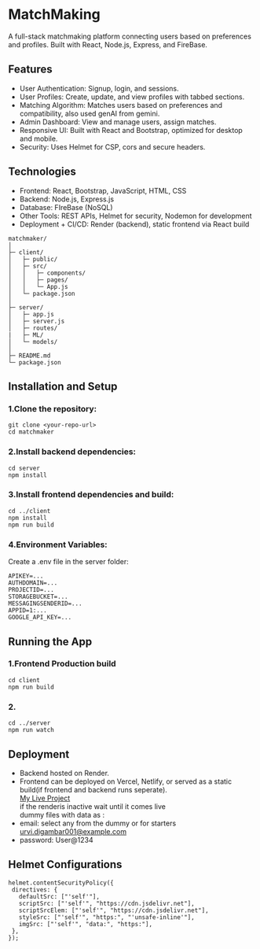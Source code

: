 # MatchMaking
A full-stack matchmaking platform connecting users based on preferences and profiles. Built with React, Node.js, Express, and FireBase.

## Features
- User Authentication: Signup, login, and sessions.
- User Profiles: Create, update, and view profiles with tabbed sections.
- Matching Algorithm: Matches users based on preferences and compatibility, also used genAI from gemini.
- Admin Dashboard: View and manage users, assign matches.
- Responsive UI: Built with React and Bootstrap, optimized for desktop and mobile.
- Security: Uses Helmet for CSP, cors and secure headers.

## Technologies
- Frontend: React, Bootstrap, JavaScript, HTML, CSS
- Backend: Node.js, Express.js
- Database: FIreBase (NoSQL)
- Other Tools: REST APIs, Helmet for security, Nodemon for development
- Deployment + CI/CD: Render (backend), static frontend via React build

```
matchmaker/
│
├─ client/                  
│   ├─ public/              
│   ├─ src/
│   │   ├─ components/     
│   │   ├─ pages/           
│   │   └─ App.js
│   └─ package.json
│
├─ server/                 
│   ├─ app.js            
│   ├─ server.js           
│   ├─ routes/
|   ├─ ML/              
│   └─ models/             
│
├─ README.md
└─ package.json
```

## Installation and Setup
### 1.Clone the repository:
```
git clone <your-repo-url>
cd matchmaker
```
### 2.Install backend dependencies:
```
cd server
npm install
```
### 3.Install frontend dependencies and build:
```
cd ../client
npm install
npm run build
```
### 4.Environment Variables:
Create a .env file in the server folder:
```
APIKEY=...
AUTHDOMAIN=...
PROJECTID=...
STORAGEBUCKET=...
MESSAGINGSENDERID=...
APPID=1:...
GOOGLE_API_KEY=...
```
## Running the App
### 1.Frontend Production build
```
cd client
npm run build
```
### 2.
```
cd ../server
npm run watch
```

## Deployment
- Backend hosted on Render.<br>
- Frontend can be deployed on Vercel, Netlify, or served as a static build(if frontend and backend runs seperate).<br>
 [My Live Project](https://matchmaker-hd7l.onrender.com/login)<br>
 if the renderis inactive wait until it comes live<br>
 dummy files with data as :<br>
 - email: select any from the dummy or for starters urvi.digambar001@example.com
 - password: User@1234

 ## Helmet Configurations
 ```
helmet.contentSecurityPolicy({
  directives: {
    defaultSrc: ["'self'"],
    scriptSrc: ["'self'", "https://cdn.jsdelivr.net"],
    scriptSrcElem: ["'self'", "https://cdn.jsdelivr.net"],
    styleSrc: ["'self'", "https:", "'unsafe-inline'"],
    imgSrc: ["'self'", "data:", "https:"],
  },
});
```

